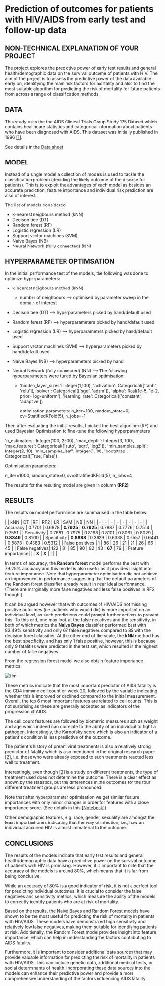 # Prediction of outcomes for patients with HIV/AIDS from early test and follow-up data


## NON-TECHNICAL EXPLANATION OF YOUR PROJECT
The project explores the predictive power of early test results and general health/demographic data on the survival outcome of patients with HIV. The aim of the project is to assess the predictive power of the data available early on, identifying the main risk factors for mortality and also to find the most suitable algorithm for predicting the risk of mortality for future patients from across a range of classification methods.

## DATA

This study uses the the AIDS Clinical Trials Group Study 175 Dataset which contains healthcare statistics and categorical information about patients who have been diagnosed with AIDS. This dataset was initially published in 1996 [[1]](https://archive.ics.uci.edu/dataset/890/aids+clinical+trials+group+study+175).

See details in the [Data sheet](data_sheed.md)

## MODEL 
Instead of a single model a collection of models is used to tackle the classification problem (deciding the likely outcome of the disease for patients). This is to exploit the advantages of each model as besides an accurate prediction, feature importance and individual risk prediction are also of interest.

The list of models considered:
- k-nearest neigbours method (kNN)
- Decison tree (DT)
- Random forest (RF)
- Logistic regression (LR)
- Support vector machines (SVM)
- Naive Bayes (NB)
- Neural Network (fully connected) (NN)

## HYPERPARAMETER OPTIMSATION

In the initial performance test of the models, the following was done to optimize hyperparameters:

- k-nearest neigbours method (kNN)
  - number of neighbours --> optimised by parameter sweep in the domain of interest
  
- Decison tree (DT) --> hyperparameters picked by hand/default used
- Random forest (RF) --> hyperparameters picked by hand/default used
- Logistic regression (LR) --> hyperparameters picked by hand/default used
- Support vector machines (SVM) --> hyperparameters picked by hand/default used
- Naive Bayes (NB) --> hyperparameters picked by hand
- Neural Network (fully connected) (NN) --> The following hyperparameters were tuned by Bayesian optimisation:
  - 'hidden_layer_sizes': Integer(1,100),
    'activation': Categorical(['tanh', 'relu']),
    'solver': Categorical(['sgd', 'adam']),
    'alpha': Real(1e-5, 1e-2, prior='log-uniform'),
    'learning_rate': Categorical(['constant', 'adaptive'])

    optimisation parameters: n_iter=100, 
    random_state=0,
    cv=StratifiedKFold(5),
    n_jobs=-1

Then after evaluating the initial results, I picked the best algorithm (RF) and used Bayesian Optimisation to fine-tune the following hyperparameters

'n_estimators': Integer(100, 2500),
'max_depth': Integer(3, 100),
'max_features': Categorical(['auto', 'sqrt', 'log2']),
'min_samples_split': Integer(2, 10),
'min_samples_leaf': Integer(1, 10),
'bootstrap': Categorical([True, False])

Optimisation parameters:

n_iter=1000,
random_state=0,
cv=StratifiedKFold(5),
n_jobs=4

The results for the resulting model are given in column **(RF2)**

## RESULTS

The results on model performance are summarised in the table below.:

|    | kNN | DT | RF | RF2 | LR | SVM | NB | NN | 
| - | - | - | - | - | - | - | - |
| Accuracy  |  0.7701   | 0.6878    |  **0.7925**   | **0.7925** |  0.7887   | 0.7776    | 0.7514    | 0.7551    |
| Sensitivity | 0.7681    | 0.7975    | 0.8168    | 0.8101 | 0.8067     | 0.8029    | **0.8349**    | 0.8200    |
| Specificity    | **0.8888**    | 0.3629    | 0.6338    | 0.6557 | 0.6441   | 0.5873    | 0.4883    | 0.5312    |
| False positives | **1**    | 86    | 26    | 21 |  21   |  26   | 66    | 45    |
| False negatives| 122    |  81   |  85   | 90 | 92    | 93    | **67**    |  79   |
| Feature importance|     |     |  **X**   |  **X**   |     |     |     |

In terms of accuracy, the **Random forest** model performs the best with 79.25% accuracy and this model is also useful as it provides insight into feature importance. Note that hyperparameter optimisation did not achieve an improvement in performance suggesting that the default parameters of the Random forest classifier already result in near ideal performance. (There are marginally more false negatives and less false positives in RF2 though.)

It can be argued however that with outcomes of HIV/AIDS not missing positive outcomes (i.e. patients who would die) is more important on an individual level, as such predictions could prompt further actions to prevent this. To this end, one may look at the false negatives and the sensitivity, in both of which metrics the **Naive Bayes** classifier performed best with 83.49% sensitivity and only 67 false negatives compared to 85 with the decision forest classifier.
At the other end of the scale, the **kNN** method has the best specificity, and has only 1 false positive, however, this is because only 9 fatalities were predicted in the test set, which resulted in the highest number of false negatives.

From the regression forest model we also obtain feature importance metrics.

![fim](/assets/fim.png)

These metrics indicate that the most important predictor of AIDS fatality is the CD4 immune cell count on week 20, followed by the variable indicating whether this is improved or declined compared to the initial measurement. Overall, the top 6 most important features are related to cell counts. This is not surprising as these are generally accepted as indicators of the progression of AIDS.

The cell count features are followed by biometric measures such as weight and age which indeed can correlate to the ability of an individual to fight a pathogen. Interestingly, the Karnofsky score which is also an indicator of a patient's condition is less predictive of the outcome.

The patient's history of preantiviral treatments is also a relatively strong predictor of fatality which is also mentioned in the original research paper [[2]](), i.e. those who were already exposed to such treatments reacted less well to treatment.

Interestingly, even though [[2]]() is a study on different treatments, the type of treatment used does not determine the outcome. There is a clear effect as shown by the statistics, but the differences in the outcomes for the four different treatment groups are less pronounced.

Note that after hyperparameter optimisation we get similar feature importances with only minor changes in order for features with a close importance score. (See details in this [[Notebook]](hyperpar_opt.ipynb)).

Other demographic features, e.g. race, gender, sexuality are amongst the least important ones indicating that the way of infection, i.e., how an individual acquired HIV is almost immaterial to the outcome.

## CONCLUSIONS

The results of the models indicate that early test results and general health/demographic data have a predictive power on the survival outcome of patients with HIV is promising. However, it is important to note that the accuracy of the models is around 80%, which means that it is far from being conclusive.

While an accuracy of 80% is a good indicator of risk, it is not a perfect tool for predicting individual outcomes. It is crucial to consider the false negatives and sensitivity metrics, which measure the ability of the models to correctly identify patients who are at risk of mortality. 

Based on the results, the Naive Bayes and Random Forest models have shown to be the most useful for predicting the risk of mortality in patients with HIV/AIDS. These models have demonstrated high sensitivity and relatively low false negatives, making them suitable for identifying patients at risk. Additionally, the Random Forest model provides insight into feature importance, which can help in understanding the factors contributing to AIDS fatality.

Furthermore, it is important to consider additional data sources that may provide valuable information for predicting the risk of mortality in patients with HIV/AIDS. This can include genetic data, additional medical tests, or social determinants of health. Incorporating these data sources into the models can enhance their predictive power and provide a more comprehensive understanding of the factors influencing AIDS fatality.